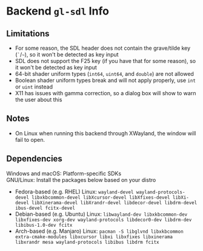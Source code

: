 # Backend `gl-sdl` Info

## Limitations
* For some reason, the SDL header does not contain the grave/tilde key (`` ` ``/`~`), so it won't be detected as key input
* SDL does not support the F25 key (if you have that for some reason), so it won't be detected as key input
* 64-bit shader uniform types (`int64`, `uint64`, and `double`) are not allowed
* Boolean shader uniform types break and will not apply properly, use `int` or `uint` instead
* X11 has issues with gamma correction, so a dialog box will show to warn the user about this

## Notes
* On Linux when running this backend through XWayland, the window will fail to open.

## Dependencies
Windows and macOS: Platform-specific SDKs  
GNU/Linux: Install the packages below based on your distro
* Fedora-based (e.g. RHEL) Linux: `wayland-devel wayland-protocols-devel libxkbcommon-devel libXcursor-devel libXfixes-devel libXi-devel libXinerama-devel libXrandr-devel libdecor-devel libdrm-devel ibus-devel fcitx-devel`
* Debian-based (e.g. Ubuntu) Linux: `libwayland-dev libxkbcommon-dev libxfixes-dev xorg-dev wayland-protocols libdecor0-dev libdrm-dev libibus-1.0-dev fcitx`
* Arch-based (e.g. Manjaro) Linux: `pacman -S libglvnd libxkbcommon extra-cmake-modules libxcursor libxi libxfixes libxinerama libxrandr mesa wayland-protocols libibus libdrm fcitx`
